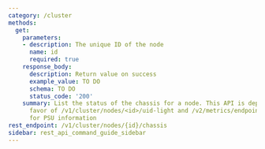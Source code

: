 ```yaml
---
category: /cluster
methods:
  get:
    parameters:
    - description: The unique ID of the node
      name: id
      required: true
    response_body:
      description: Return value on success
      example_value: TO DO
      schema: TO DO
      status_code: '200'
    summary: List the status of the chassis for a node. This API is deprecated in
      favor of /v1/cluster/nodes/<id>/uid-light and /v2/metrics/endpoints/default/data
      for PSU information
rest_endpoint: /v1/cluster/nodes/{id}/chassis
sidebar: rest_api_command_guide_sidebar
---
```

